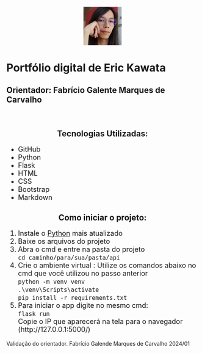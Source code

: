 <meta charset="UTF-8">
<p align=center>
    <img src="./mgt/IMG_20240412_141156.jpg" alt="foto" style="width: 20%;">
</p>
<h1>Portfólio digital de Eric Kawata</h1>
<h2>Orientador: Fabrício Galente Marques de Carvalho</h2>
<br>
<section>
    <h2 align=center>Tecnologias Utilizadas:</h2>
    <ul style="font-size: 18px;">
        <li>GitHub</li>
        <li>Python</li>
        <li>Flask</li>
        <li>HTML</li>
        <li>CSS</li>
        <li>Bootstrap</li>
        <li>Markdown</li>
    </ul>
</section>
<section>
    <h2 align=center>Como iniciar o projeto:</h2>
    <ol style="font-size: 18px;">
        <li>Instale o <a href="https://www.python.org/">Python</a> mais atualizado </li>
        <li>Baixe os arquivos do projeto</li>
        <li>Abra o cmd e entre na pasta do projeto<br>
            <code>cd caminho/para/sua/pasta/api</code></li>
        <li>Crie o ambiente virtual : Utilize os comandos abaixo no cmd que você utilizou no passo anterior<br>
            <code>python -m venv venv </code><br>
            <code>.\venv\Scripts\activate </code><br>
            <code>pip install -r requirements.txt</code></li>
        <li>Para iniciar o app digite no mesmo cmd:<br>
            <code>flask run</code></li>
            Copie o IP que aparecerá na tela para o navegador (http://127.0.0.1:5000/)
    </ol>
</section>

Validação do orientador. Fabrício Galende Marques de Carvalho 2024/01
